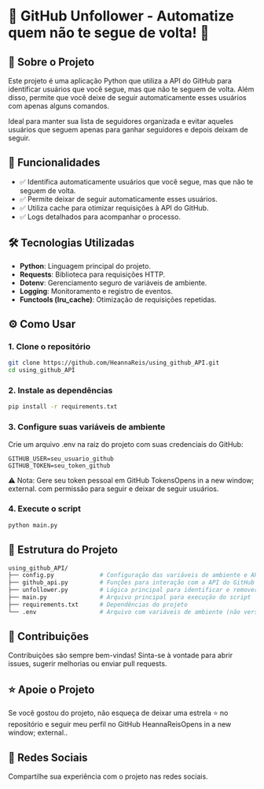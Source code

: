# 🚀 GitHub Unfollower - Automatize quem não te segue de volta! 🚀

## 📌 Sobre o Projeto

Este projeto é uma aplicação Python que utiliza a API do GitHub para identificar usuários que você segue, mas que não te seguem de volta. Além disso, permite que você deixe de seguir automaticamente esses usuários com apenas alguns comandos.

Ideal para manter sua lista de seguidores organizada e evitar aqueles usuários que seguem apenas para ganhar seguidores e depois deixam de seguir.

## 🎯 Funcionalidades

- ✅ Identifica automaticamente usuários que você segue, mas que não te seguem de volta.
- ✅ Permite deixar de seguir automaticamente esses usuários.
- ✅ Utiliza cache para otimizar requisições à API do GitHub.
- ✅ Logs detalhados para acompanhar o processo.

## 🛠️ Tecnologias Utilizadas

- **Python**: Linguagem principal do projeto.
- **Requests**: Biblioteca para requisições HTTP.
- **Dotenv**: Gerenciamento seguro de variáveis de ambiente.
- **Logging**: Monitoramento e registro de eventos.
- **Functools (lru_cache)**: Otimização de requisições repetidas.

## ⚙️ Como Usar

### 1. Clone o repositório

```bash
git clone https://github.com/HeannaReis/using_github_API.git
cd using_github_API
```
### 2. Instale as dependências
```bash
pip install -r requirements.txt
```

### 3. Configure suas variáveis de ambiente
Crie um arquivo .env na raiz do projeto com suas credenciais do GitHub:

```
GITHUB_USER=seu_usuario_github
GITHUB_TOKEN=seu_token_github
```
⚠️ Nota: Gere seu token pessoal em GitHub TokensOpens in a new window; external. com permissão para seguir e deixar de seguir usuários.

### 4. Execute o script
```bash
python main.py
```
## 📂 Estrutura do Projeto
```bash
using_github_API/
├── config.py             # Configuração das variáveis de ambiente e API
├── github_api.py         # Funções para interação com a API do GitHub
├── unfollower.py         # Lógica principal para identificar e remover usuários
├── main.py               # Arquivo principal para execução do script
├── requirements.txt      # Dependências do projeto
└── .env                  # Arquivo com variáveis de ambiente (não versionado)
```

## 🤝 Contribuições
Contribuições são sempre bem-vindas! Sinta-se à vontade para abrir issues, sugerir melhorias ou enviar pull requests.

## ⭐ Apoie o Projeto
Se você gostou do projeto, não esqueça de deixar uma estrela ⭐ no repositório e seguir meu perfil no GitHub HeannaReisOpens in a new window; external..

## 📢 Redes Sociais
Compartilhe sua experiência com o projeto nas redes sociais.
